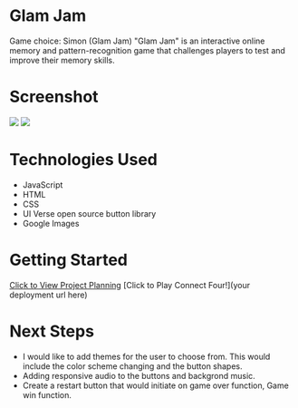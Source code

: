 # Glam Jam
Game choice: Simon (Glam Jam)
"Glam Jam" is an interactive online memory and pattern-recognition game that challenges players to test and improve their memory skills.

# Screenshot

<img src="url to your image on imgur">
<img src="url to your image on imgur">

# Technologies Used

- JavaScript
- HTML
- CSS
- UI Verse open source button library
- Google Images

# Getting Started

[Click to View Project Planning](https://docs.google.com/document/d/1d8w9l0Fgw_XLqqgH-H_kZP-IRlGJ3IzECww2I2_E34g/edit)
[Click to Play Connect Four!](your deployment url here)

# Next Steps

- I would like to add themes for the user to choose from. This would include the color scheme changing and the button shapes.
- Adding responsive audio to the buttons and backgrond music.
- Create a restart button that would initiate on game over function, Game win function.